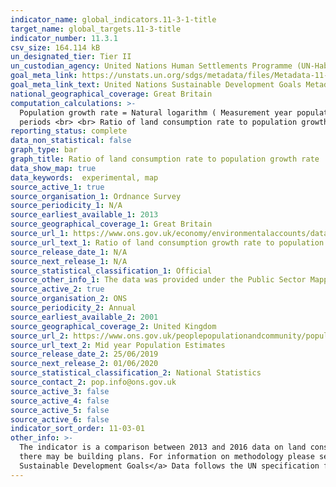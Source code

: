 ```yaml
---
indicator_name: global_indicators.11-3-1-title
target_name: global_targets.11-3-title
indicator_number: 11.3.1
csv_size: 164.114 kB
un_designated_tier: Tier II
un_custodian_agency: United Nations Human Settlements Programme (UN-Habitat)
goal_meta_link: https://unstats.un.org/sdgs/metadata/files/Metadata-11-03-01.pdf
goal_meta_link_text: United Nations Sustainable Development Goals Metadata (PDF 245 KB)
national_geographical_coverage: Great Britain
computation_calculations: >-
  Population growth rate = Natural logarithm ( Measurement year population / Previous population ) / Time between the measurement periods <br> <br> Land consumption rate = Natural logarithm ( Measurement year manmade land area / Previous manmade land area ) / Time between the measurement
  periods <br> <br> Ratio of land consumption rate to population growth rate = Land consumption rate / Population growth rate
reporting_status: complete
data_non_statistical: false
graph_type: bar
graph_title: Ratio of land consumption rate to population growth rate
data_show_map: true
data_keywords:  experimental, map
source_active_1: true
source_organisation_1: Ordnance Survey
source_periodicity_1: N/A
source_earliest_available_1: 2013
source_geographical_coverage_1: Great Britain
source_url_1: https://www.ons.gov.uk/economy/environmentalaccounts/datasets/ratiooflandconsumptiongrowthratetopopulationgrowthratebycountryandlowerlayersuperoutputarea
source_url_text_1: Ratio of land consumption growth rate to population growth rate by country and Lower layer Super Output Area
source_release_date_1: N/A
source_next_release_1: N/A
source_statistical_classification_1: Official 
source_other_info_1: The data was provided under the Public Sector Mapping Agreement in place between ONS and OS.
source_active_2: true
source_organisation_2: ONS
source_periodicity_2: Annual
source_earliest_available_2: 2001
source_geographical_coverage_2: United Kingdom
source_url_2: https://www.ons.gov.uk/peoplepopulationandcommunity/populationandmigration/populationestimates/datasets/populationestimatesforukenglandandwalesscotlandandnorthernireland
source_url_text_2: Mid year Population Estimates 
source_release_date_2: 25/06/2019
source_next_release_2: 01/06/2020
source_statistical_classification_2: National Statistics
source_contact_2: pop.info@ons.gov.uk
source_active_3: false
source_active_4: false
source_active_5: false
source_active_6: false
indicator_sort_order: 11-03-01
other_info: >-
  The indicator is a comparison between 2013 and 2016 data on land consumption. Data was provided on land cover as manmade, unclassified, Natural or Mixed. For the calculation of this indicator, manmade was filtered out to calculate land consumption. Unclassified would cover land for which
  there may be building plans. For information on methodology please see the article <a href="https://www.ons.gov.uk/economy/environmentalaccounts/articles/usinginnovativemethodstoreportagainstthesustainabledevelopmentgoals/2018-10-22">Using innovative methods to report against the
  Sustainable Development Goals</a> Data follows the UN specification for this indicator. This indicator has not been identified in collaboration with topic experts.
---
```

